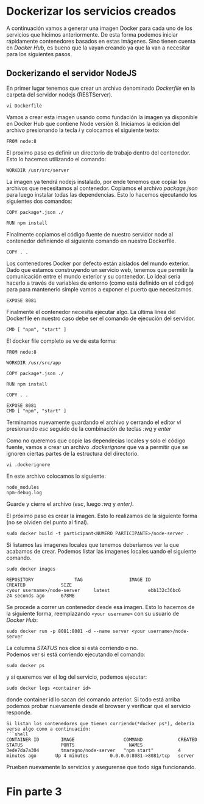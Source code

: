 # Dockerizar los servicios creados
A continuación vamos a generar una imagen Docker para cada uno de los servicios que hicimos anteriormente. De esta forma podemos iniciar rápidamente contenedores basados en estas imágenes. Sino tienen cuenta en *Docker Hub*, es bueno que la vayan creando ya que la van a necesitar para los siguientes pasos. 

## Dockerizando el servidor NodeJS
En primer lugar tenemos que crear un archivo denominado *Dockerfile* en la carpeta del servidor nodejs (RESTServer).

```shell
vi Dockerfile
```

Vamos a crear esta imagen usando como fundación la imagen ya disponible en Docker Hub que contiene Node versión 8. Iniciamos la edición del archivo presionando la tecla *i* y colocamos el siguiente texto:

```docker
FROM node:8
```

El proximo paso es definir un directorio de trabajo dentro del contenedor. Esto lo hacemos utilizando el comando:

```docker
WORKDIR /usr/src/server
```

La imagen ya tendrá nodejs instalado, por ende tenemos que copiar los archivos que necesitamos al contenedor. Copiamos el archivo *package.json* para luego instalar todas las dependencias. Esto lo hacemos ejecutando los siguientes dos comandos:

```docker
COPY package*.json ./

RUN npm install
```

Finalmente copiamos el código fuente de nuestro servidor node al contenedor definiendo el siguiente comando en nuestro Dockerfile.

```docker
COPY . .
```

Los contenedores Docker por defecto están aislados del mundo exterior. Dado que estamos construyendo un servicio web, tenemos que permitir la comunicación entre el mundo exterior y su contenedor. Lo ideal sería hacerlo a través de variables de entorno (como está definido en el código) para para mantenerlo simple vamos a exponer el puerto que necesitamos.

```docker
EXPOSE 8081
```

Finalmente el contenedor necesita ejecutar algo. La última línea del Dockerfile en nuestro caso debe ser el comando de ejecución del servidor. 

```docker
CMD [ "npm", "start" ]
```

El docker file completo se ve de esta forma:

```docker
FROM node:8

WORKDIR /usr/src/app

COPY package*.json ./

RUN npm install

COPY . .

EXPOSE 8081
CMD [ "npm", "start" ]
```

Terminamos nuevamente guardando el archivo y cerrando el editor *vi* presionando *esc* seguido de la combinación de teclas *:wq* y *enter*
 
Como no queremos que copie las dependecias locales y solo el código fuente, vamos a crear un archivo *.dockerignore* que va a permitir que se ignoren ciertas partes de la estructura del directorio.

```shell
vi .dockerignore
```

En este archivo colocamos lo siguiente:

```docker
node_modules
npm-debug.log
```

Guarde y cierre el archivo (*esc*, luego *:wq* y *enter)*.
 
El próximo paso es crear la imagen. Esto lo realizamos de la siguiente forma (no se olviden del punto al final).

```shell
sudo docker build -t participant<NUMERO PARTICIPANTE>/node-server .
```

Si listamos las imagenes locales que tenemos deberíamos ver la que acabamos de crear. Podemos listar las imagenes locales uando el siguiente comando.

```shell
sudo docker images

REPOSITORY               TAG                 IMAGE ID            CREATED             SIZE
<your username>/node-server     latest              ebb132c36bc6        24 seconds ago      678MB
```

Se procede a correr un contenedor desde esa imagen. Esto lo hacemos de la siguiente forma, reemplazando ```<your username>``` con su usuario de *Docker Hub*:

```shell
sudo docker run -p 8081:8081 -d --name server <your username>/node-server
```

La columna *STATUS* nos dice si está corriendo o no. <br/>
Podemos ver si está corriendo ejecutando el comando:
```shell
sudo docker ps
```
y si queremos ver el log del servicio, podemos ejecutar:

```shell
sudo docker logs <container id>
```

donde container id lo sacan del comando anterior. Si todo está arriba podemos probar nuevamente desde el browser y verificar que el servicio responde.

```
Si listan los contenedores que tienen corriendo(*docker ps*), debería verse algo como a continuación:
```shell
CONTAINER ID        IMAGE                  COMMAND             CREATED             STATUS              PORTS                    NAMES
3ede7da7a304        tmaragno/node-server   "npm start"         4 minutes ago       Up 4 minutes        0.0.0.0:8081->8081/tcp   server
```

Prueben nuevamente lo servicios y asegurense que todo siga funcionando.

# Fin parte 3


